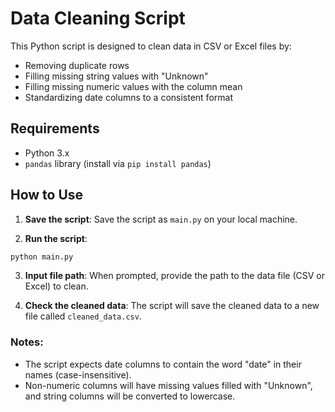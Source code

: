 # Data Cleaning Script

This Python script is designed to clean data in CSV or Excel files by:
- Removing duplicate rows
- Filling missing string values with "Unknown"
- Filling missing numeric values with the column mean
- Standardizing date columns to a consistent format

## Requirements

- Python 3.x
- `pandas` library (install via `pip install pandas`)

## How to Use

1. **Save the script**:
   Save the script as `main.py` on your local machine.

2. **Run the script**:
```bash
python main.py
```

3. **Input file path**:
   When prompted, provide the path to the data file (CSV or Excel) to clean.

4. **Check the cleaned data**:
   The script will save the cleaned data to a new file called `cleaned_data.csv`.

### Notes:
- The script expects date columns to contain the word "date" in their names (case-insensitive).
- Non-numeric columns will have missing values filled with "Unknown", and string columns will be converted to lowercase.
